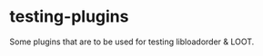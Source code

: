 testing-plugins
===============

Some plugins that are to be used for testing libloadorder &amp; LOOT.
